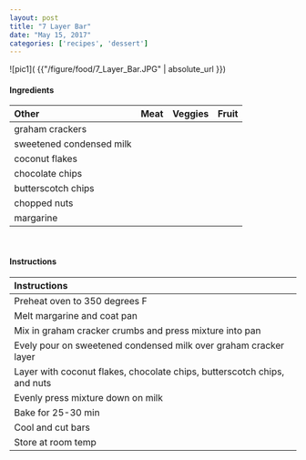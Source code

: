 ```yaml
---
layout: post
title: "7 Layer Bar"
date: "May 15, 2017"
categories: ['recipes', 'dessert']
---
```




![pic1]( {{"/figure/food/7_Layer_Bar.JPG" | absolute_url }})




#### Ingredients

<table class = "presenttab">
 <thead>
  <tr>
   <th style="text-align:left;"> Other </th>
   <th style="text-align:left;"> Meat </th>
   <th style="text-align:left;"> Veggies </th>
   <th style="text-align:left;"> Fruit </th>
  </tr>
 </thead>
<tbody>
  <tr>
   <td style="text-align:left;"> graham crackers </td>
   <td style="text-align:left;">  </td>
   <td style="text-align:left;">  </td>
   <td style="text-align:left;">  </td>
  </tr>
  <tr>
   <td style="text-align:left;"> sweetened condensed milk </td>
   <td style="text-align:left;">  </td>
   <td style="text-align:left;">  </td>
   <td style="text-align:left;">  </td>
  </tr>
  <tr>
   <td style="text-align:left;"> coconut flakes </td>
   <td style="text-align:left;">  </td>
   <td style="text-align:left;">  </td>
   <td style="text-align:left;">  </td>
  </tr>
  <tr>
   <td style="text-align:left;"> chocolate chips </td>
   <td style="text-align:left;">  </td>
   <td style="text-align:left;">  </td>
   <td style="text-align:left;">  </td>
  </tr>
  <tr>
   <td style="text-align:left;"> butterscotch chips </td>
   <td style="text-align:left;">  </td>
   <td style="text-align:left;">  </td>
   <td style="text-align:left;">  </td>
  </tr>
  <tr>
   <td style="text-align:left;"> chopped nuts </td>
   <td style="text-align:left;">  </td>
   <td style="text-align:left;">  </td>
   <td style="text-align:left;">  </td>
  </tr>
  <tr>
   <td style="text-align:left;"> margarine </td>
   <td style="text-align:left;">  </td>
   <td style="text-align:left;">  </td>
   <td style="text-align:left;">  </td>
  </tr>
</tbody>
</table>

<br>

#### Instructions

<table class = "presenttabnoh">
 <thead>
  <tr>
   <th style="text-align:left;"> Instructions </th>
  </tr>
 </thead>
<tbody>
  <tr>
   <td style="text-align:left;"> Preheat oven to 350 degrees F </td>
  </tr>
  <tr>
   <td style="text-align:left;"> Melt margarine and coat pan </td>
  </tr>
  <tr>
   <td style="text-align:left;"> Mix in graham cracker crumbs and press mixture into pan </td>
  </tr>
  <tr>
   <td style="text-align:left;"> Evely pour on sweetened condensed milk over graham cracker layer </td>
  </tr>
  <tr>
   <td style="text-align:left;"> Layer with coconut flakes, chocolate chips, butterscotch chips, and nuts </td>
  </tr>
  <tr>
   <td style="text-align:left;"> Evenly press mixture down on milk </td>
  </tr>
  <tr>
   <td style="text-align:left;"> Bake for 25-30 min </td>
  </tr>
  <tr>
   <td style="text-align:left;"> Cool and cut bars </td>
  </tr>
  <tr>
   <td style="text-align:left;"> Store at room temp </td>
  </tr>
</tbody>
</table>

